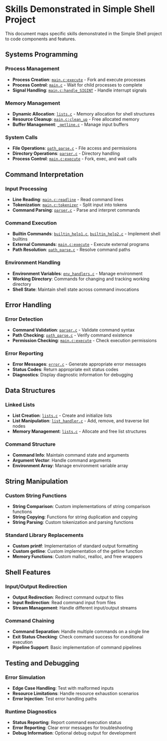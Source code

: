 # Skills Demonstrated in Simple Shell Project

This document maps specific skills demonstrated in the Simple Shell project to code components and features.

## Systems Programming

### Process Management
- **Process Creation**: [`main.c:execute`](main.c) - Fork and execute processes
- **Process Control**: [`main.c`](main.c) - Wait for child processes to complete
- **Signal Handling**: [`main.c:handle_SIGINT`](main.c) - Handle interrupt signals

### Memory Management
- **Dynamic Allocation**: [`lists.c`](lists.c) - Memory allocation for shell structures
- **Resource Cleanup**: [`main.c:clean_up`](main.c) - Free allocated memory
- **Buffer Management**: [`_getline.c`](_getline.c) - Manage input buffers

### System Calls
- **File Operations**: [`path_parse.c`](path_parse.c) - File access and permissions
- **Directory Operations**: [`parser.c`](parser.c) - Directory handling
- **Process Control**: [`main.c:execute`](main.c) - Fork, exec, and wait calls

## Command Interpretation

### Input Processing
- **Line Reading**: [`main.c:readline`](main.c) - Read command lines
- **Tokenization**: [`main.c:tokenizer`](main.c) - Split input into tokens
- **Command Parsing**: [`parser.c`](parser.c) - Parse and interpret commands

### Command Execution
- **Builtin Commands**: [`builtin_help1.c`](builtin_help1.c), [`builtin_help2.c`](builtin_help2.c) - Implement shell builtins
- **External Commands**: [`main.c:execute`](main.c) - Execute external programs
- **Path Resolution**: [`path_parse.c`](path_parse.c) - Resolve command paths

### Environment Handling
- **Environment Variables**: [`env_handlers.c`](env_handlers.c) - Manage environment
- **Working Directory**: Commands for changing and tracking working directory
- **Shell State**: Maintain shell state across command invocations

## Error Handling

### Error Detection
- **Command Validation**: [`parser.c`](parser.c) - Validate command syntax
- **Path Checking**: [`path_parse.c`](path_parse.c) - Verify command existence
- **Permission Checking**: [`main.c:execute`](main.c) - Check execution permissions

### Error Reporting
- **Error Messages**: [`error.c`](error.c) - Generate appropriate error messages
- **Status Codes**: Return appropriate exit status codes
- **Diagnostics**: Display diagnostic information for debugging

## Data Structures

### Linked Lists
- **List Creation**: [`lists.c`](lists.c) - Create and initialize lists
- **List Manipulation**: [`list_handler.c`](list_handler.c) - Add, remove, and traverse list nodes
- **Memory Management**: [`lists.c`](lists.c) - Allocate and free list structures

### Command Structure
- **Command Info**: Maintain command state and arguments
- **Argument Vector**: Handle command arguments
- **Environment Array**: Manage environment variable array

## String Manipulation

### Custom String Functions
- **String Comparison**: Custom implementations of string comparison functions
- **String Copying**: Functions for string duplication and copying
- **String Parsing**: Custom tokenization and parsing functions

### Standard Library Replacements
- **Custom printf**: Implementation of standard output formatting
- **Custom getline**: Custom implementation of the getline function
- **Memory Functions**: Custom malloc, realloc, and free wrappers

## Shell Features

### Input/Output Redirection
- **Output Redirection**: Redirect command output to files
- **Input Redirection**: Read command input from files
- **Stream Management**: Handle different input/output streams

### Command Chaining
- **Command Separation**: Handle multiple commands on a single line
- **Exit Status Checking**: Check command success for conditional execution
- **Pipeline Support**: Basic implementation of command pipelines

## Testing and Debugging

### Error Simulation
- **Edge Case Handling**: Test with malformed inputs
- **Resource Limitations**: Handle resource exhaustion scenarios
- **Error Injection**: Test error handling paths

### Runtime Diagnostics
- **Status Reporting**: Report command execution status
- **Error Reporting**: Clear error messages for troubleshooting
- **Debug Information**: Optional debug output for development
